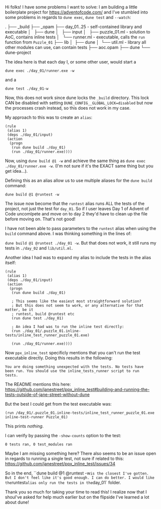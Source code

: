 Hi folks! I have some problems I want to solve: I am building a little
boilerplate project for https://adventofcode.com/ and I've stumbled into some
problems in regards to `dune exec`, `dune test` and `--watch`:

.
├── \_build
├── \_opam
├── day_01..25 - self-contained library and executable
│   ├── dune
│   ├── input
│   ├── puzzle_01.ml - solution to AoC, contains inline tests
│   └── runner.ml - executable, calls the `run` function from `Puzzle_01`
├── lib
│  ├── dune
│  └── util.ml - library all other modules can use, can contain tests
├── aoc.opam
├── dune
└── dune-project

The idea here is that each day I, or some other user, would start a

`dune exec ./day_01/runner.exe -w`

and a

`dune test ./day_01-w`

Now, this does not work since dune locks the `_build` directory.
This lock CAN be disabled with setting `DUNE_CONFIG__GLOBAL_LOCK=disabled` but
now the processes crash instead, so this does not work in my case.

My approach to this was to create an `alias`:

```
(rule
 (alias 1)
 (deps ./day_01/input)
 (action
  (progn
   (run dune build ./day_01)
   (run ./day_01/runner.exe))))
```

Now, using `dune build @1 -w` and achieve the same thing as `dune exec
./day_01/runner.exe -w`. (I'm not sure if it's the EXACT same thing but you get
idea...).

Defining this as an alias allow us to use multiple aliases for the `dune build`
command:

`dune build @1 @runtest -w`

The issue now become that the `runtest` alias runs ALL the tests of the project,
not just the test for `day_01`. So if I user leaves Day 1 of Advent of Code
uncomlpete and move on to day 2 they'd have to clean up the file before moving
on. That's not good!

I have not been able to pass parameters to the `runtest` alias when using the
`build` command above. I was thinking something in the lines of:

`dune build @1 @runtest ./day_01 -w`. But that does not work, it still runs my
tests in `./day_02` and `lib/util.ml`.

Another idea I had was to expand my alias to include the tests in the alias
itself:

```
(rule
 (alias 1)
 (deps ./day_01/input)
 (action
  (progn
   (run dune build ./day_01)

   ; This seems like the easiest most straightforward solution?
   ; But this does not seem to work, or any alternative for that matter, be it
   ; runtest, build @runtest etc
   (run dune test ./day_01)

   ; An idea I had was to run the inline test directly:
   (run ./day_01/.puzzle_01.inline-tests/inline_test_runner_puzzle_01.exe)

   (run ./day_01/runner.exe))))
```

Now `ppx_inline_test` specificly mentions that you can't run the test executable
directly. Doing this results in the following:

```
You are doing something unexpected with the tests. No tests have
been run. You should use the inline_tests_runner script to run
tests.
```

The README mentions this here: https://github.com/janestreet/ppx_inline_test#building-and-running-the-tests-outside-of-jane-street-without-dune

But the best I could get from the test executable was:

`(run /day_01/.puzzle_01.inline-tests/inline_test_runner_puzzle_01.exe inline-test-runner Puzzle_01)`

This prints _nothing_.

I can verify by passing the `-show-counts` option to the test:

```
0 tests ran, 0 test_modules ran
```

Maybe I am missing something here? There also seems to be an issue open in
regards to running a single test, not sure if related to this: https://github.com/janestreet/ppx_inline_test/issues/34

So in the end, ``dune build @1 @runtest -w` is the closest I've gotten. But I
don't feel like it's good enough. I can do better. I would like the `runtest`
alias only run the tests in the `day_01` folder.

Thank you so much for taking your time to read this! I realize now that I
shoul've asked for help much earlier but on the flipside I've learned a lot
about dune!
